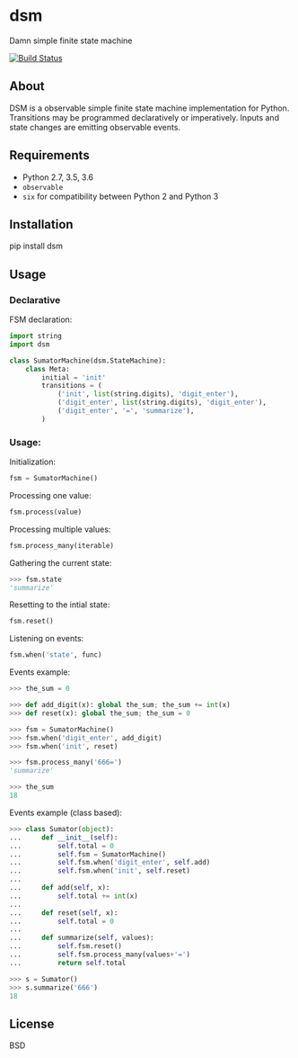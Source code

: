 # dsm
Damn simple finite state machine

[![Build Status](https://travis-ci.org/marcinn/dsm.svg?branch=master)](https://travis-ci.org/marcinn/dsm)

## About

DSM is a observable simple finite state machine implementation for Python.
Transitions may be programmed declaratively or imperatively.
Inputs and state changes are emitting observable events.

## Requirements

  - Python 2.7, 3.5, 3.6
  - ``observable``
  - ``six`` for compatibility between Python 2 and Python 3

## Installation

pip install dsm


## Usage

### Declarative


FSM declaration:

```python
import string
import dsm

class SumatorMachine(dsm.StateMachine):
    class Meta:
        initial = 'init'
        transitions = (
            ('init', list(string.digits), 'digit_enter'),
            ('digit_enter', list(string.digits), 'digit_enter'),
            ('digit_enter', '=', 'summarize'),
        )
```

### Usage:

Initialization:

```python
fsm = SumatorMachine()
```

Processing one value:

```python
fsm.process(value)
```

Processing multiple values:

```python
fsm.process_many(iterable)
```

Gathering the current state:

```python
>>> fsm.state
'summarize'
```

Resetting to the intial state:

```python
fsm.reset()
```

Listening on events:

```python
fsm.when('state', func)
```

Events example:

```python
>>> the_sum = 0

>>> def add_digit(x): global the_sum; the_sum += int(x)
>>> def reset(x): global the_sum; the_sum = 0

>>> fsm = SumatorMachine()
>>> fsm.when('digit_enter', add_digit)
>>> fsm.when('init', reset)

>>> fsm.process_many('666=')
'summarize'

>>> the_sum
18
```

Events example (class based):

```python
>>> class Sumator(object):
...     def __init__(self):
...         self.total = 0
...         self.fsm = SumatorMachine()
...         self.fsm.when('digit_enter', self.add)
...         self.fsm.when('init', self.reset)
...
...     def add(self, x):
...         self.total += int(x)
...
...     def reset(self, x):
...         self.total = 0
...
...     def summarize(self, values):
...         self.fsm.reset()
...         self.fsm.process_many(values+'=')
...         return self.total

>>> s = Sumator()
>>> s.summarize('666')
18
```

## License

BSD
